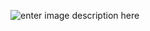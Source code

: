 ![enter image description here](https://upload.wikimedia.org/wikipedia/commons/thumb/c/cc/IMDb_Logo_Square.svg/192px-IMDb_Logo_Square.svg.png)
